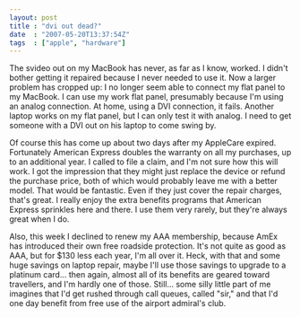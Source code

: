 ```yaml
---
layout: post
title : "dvi out dead?"
date  : "2007-05-20T13:37:54Z"
tags  : ["apple", "hardware"]
---
```

The svideo out on my MacBook has never, as far as I know, worked.  I didn't bother getting it repaired because I never needed to use it.  Now a larger problem has cropped up:  I no longer seem able to connect my flat panel to my MacBook.  I can use my work flat panel, presumably because I'm using an analog connection.  At home, using a DVI connection, it fails.  Another laptop works on my flat panel, but I can only test it with analog.  I need to get someone with a DVI out on his laptop to come swing by.

Of course this has come up about two days after my AppleCare expired. Fortunately American Express doubles the warranty on all my purchases, up to an additional year.  I called to file a claim, and I'm not sure how this will work.  I got the impression that they might just replace the device or refund the purchase price, both of which would probably leave me with a better model. That would be fantastic.  Even if they just cover the repair charges, that's great.  I really enjoy the extra benefits programs that American Express sprinkles here and there.  I use them very rarely, but they're always great when I do.

Also, this week I declined to renew my AAA membership, because AmEx has introduced their own free roadside protection.  It's not quite as good as AAA, but for $130 less each year, I'm all over it.  Heck, with that and some huge savings on laptop repair, maybe I'll use those savings to upgrade to a platinum card... then again, almost all of its benefits are geared toward travellers, and I'm hardly one of those.  Still... some silly little part of me imagines that I'd get rushed through call queues, called "sir," and that I'd one day benefit from free use of the airport admiral's club. 
